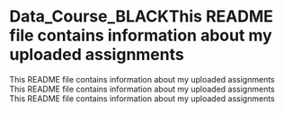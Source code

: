 # Data_Course_BLACKThis README file contains information about my uploaded assignments
This README file contains information about my uploaded assignments
This README file contains information about my uploaded assignments
This README file contains information about my uploaded assignments
